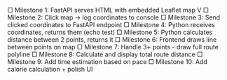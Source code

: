 □ Milestone 1: FastAPI serves HTML with embedded Leaflet map V
□ Milestone 2: Click map → log coordinates to console
□ Milestone 3: Send clicked coordinates to FastAPI endpoint
□ Milestone 4: Python receives coordinates, returns them (echo test)
□ Milestone 5: Python calculates distance between 2 points, returns it
□ Milestone 6: Frontend draws line between points on map
□ Milestone 7: Handle 3+ points - draw full route polyline
□ Milestone 8: Calculate and display total route distance
□ Milestone 9: Add time estimation based on pace
□ Milestone 10: Add calorie calculation + polish UI
